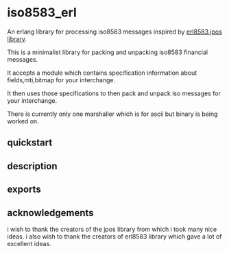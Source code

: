 iso8583_erl
=====

An erlang library for processing iso8583 messages inspired by [erl8583],[jpos library].

This is a minimalist library for  packing and unpacking iso8583 financial messages.

It accepts a module which contains specification information about fields,mti,bitmap  for your interchange.

It then uses those specifications to then pack and unpack iso messages for your interchange.

There is currently only one marshaller which is for ascii but binary is being worked on.


## quickstart ##


## description ##


## exports ##



## acknowledgements ##
i wish to thank the creators of the jpos library from which i took many nice ideas.
i also wish to thank the creators of erl8583 library which gave a lot of excellent ideas.

[erl8583]: https://github.com/mgwidmann/erl8583
[jpos library]: https://github.com/jpos/jPOS

